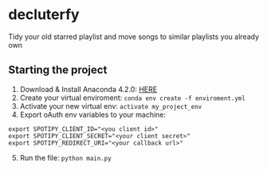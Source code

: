 # decluterfy
Tidy your old starred playlist and move songs to similar playlists you already own

## Starting the project

1. Download & Install Anaconda 4.2.0: [HERE](https://www.continuum.io/downloads#windows)
2. Create your virtual enviroment: `conda env create -f enviroment.yml`
3. Activate your new virtual env: `activate my_project_env`
4. Export oAuth env variables to your machine:
```
export SPOTIPY_CLIENT_ID="<you client id>"
export SPOTIPY_CLIENT_SECRET="<your client secret>"
export SPOTIPY_REDIRECT_URI="<your callback url>"
```
5. Run the file: `python main.py`
